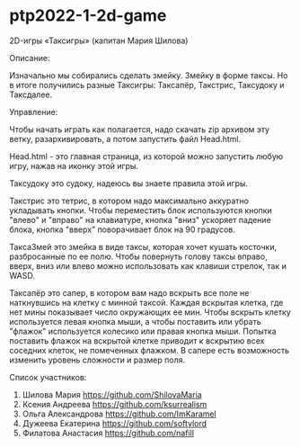 # ptp2022-1-2d-game
2D-игры «Таксигры» (капитан Мария Шилова)

Описание:

Изначально мы собирались сделать змейку. Змейку в форме таксы. 
Но в итоге получились разные Таксигры: Таксапёр, Такстрис, Таксудоку и Таксдалее.

Управление:

Чтобы начать играть как полагается, надо скачать zip архивом эту ветку, разархивировать, а потом запустить файл Head.html.

Head.html - это главная страница, из которой можно запустить любую игру, нажав на иконку этой игры.

Таксудоку это судоку, надеюсь вы знаете правила этой игры. 

Такстрис это тетрис, в котором надо максимально аккуратно укладывать кнопки. Чтобы переместить блок используются кнопки "влево" и "вправо" на клавиатуре, кнопка "вниз" ускоряет падение блока, кнопка "вверх" поворачивает блок на 90 градусов.

ТаксаЗмей это змейка в виде таксы, которая хочет кушать косточки, разбросанные по ее полю. Чтобы повернуть голову таксы вправо, вверх, вниз или влево можно использовать как клавиши стрелок, так и WASD.

Таксапёр это сапер, в котором вам надо вскрыть все поле не наткнувшись на клетку с минной таксой. Каждая вскрытая клетка, где нет мины показывает число окружающих ее мин. Чтобы вскрыть клетку используется левая кнопка мыши, а чтобы поставить или убрать "флажок" используется колесико или правая кнопка мыши. Попытка поставить флажок на вскрытой клетке приводит к вскрытию всех соседних клеток, не помеченных флажком. В сапере есть возможность изменить уровень сложности и размер поля.

Список участников:
1. Шилова Мария https://github.com/ShilovaMaria
2. Ксения Андреева https://github.com/ksurrealism
3. Ольга Александрова https://github.com/ImKaramel
4. Дужеева Екатерина https://github.com/softylord
5. Филатова Анастасия https://github.com/nafill

